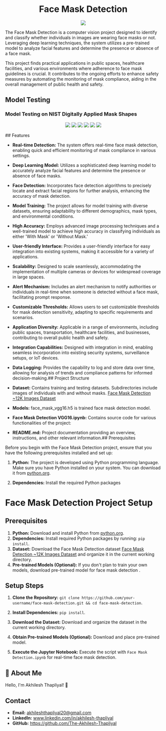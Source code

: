 
<h1 align="center">Face Mask Detection</h1>

<p align="center">
<img src
="http://drive.google.com/uc?export=view&id=1ZVlmUUfuWfD_6AwCcterhr_oSed2nIcR">
</p>

The Face Mask Detection is a computer vision project designed to identify and classify whether individuals in images are wearing face masks or not. Leveraging deep learning techniques, the system utilizes a pre-trained model to analyze facial features and determine the presence or absence of a face mask.

This project finds practical applications in public spaces, healthcare facilities, and various environments where adherence to face mask guidelines is crucial. It contributes to the ongoing efforts to enhance safety measures by automating the monitoring of mask compliance, aiding in the overall management of public health and safety.



## Model Testing
### Model Testing on NIST Digitally Applied Mask Shapes

<p align="center">    
<img src="http://drive.google.com/uc?export=view&id=1ZjLr4IbuOx2_NXyROkoliLgXn9IOL0x_">

<img src="http://drive.google.com/uc?export=view&id=1wHdSaTa_6adTWyjJAYQQJo0IXGELYYhI">

<img src="http://drive.google.com/uc?export=view&id=1e-GQmTJK1aC_ySLCcATd7t7nx0SqT6VJ">

<img src="http://drive.google.com/uc?export=view&id=1sDj9w09UvKW5GMSp6nwrj9K8VOH_NrYg">


<img src="http://drive.google.com/uc?export=view&id=1EXHcu3q_fe0fi-5QwMRmY61Ao0oifPWc">


<img src="http://drive.google.com/uc?export=view&id=1c5VZ1XN5kTqY_xvjrwXpWsgCvyawVktC">
</p>
## Features

- **Real-time Detection:** The system offers real-time face mask detection, enabling quick and efficient monitoring of mask compliance in various settings.

- **Deep Learning Model:** Utilizes a sophisticated deep learning model to accurately analyze facial features and determine the presence or absence of face masks.

- **Face Detection:** Incorporates face detection algorithms to precisely locate and extract facial regions for further analysis, enhancing the accuracy of mask detection.

- **Model Training:** The project allows for model training with diverse datasets, ensuring adaptability to different demographics, mask types, and environmental conditions.

- **High Accuracy:** Employs advanced image processing techniques and a well-trained model to achieve high accuracy in classifying individuals as either 'With Mask' or 'Without Mask.'

- **User-friendly Interface:** Provides a user-friendly interface for easy integration into existing systems, making it accessible for a variety of applications.

- **Scalability:** Designed to scale seamlessly, accommodating the implementation of multiple cameras or devices for widespread coverage in large spaces.

- **Alert Mechanism:** Includes an alert mechanism to notify authorities or individuals in real-time when someone is detected without a face mask, facilitating prompt response.

- **Customizable Thresholds:** Allows users to set customizable thresholds for mask detection sensitivity, adapting to specific requirements and scenarios.

- **Application Diversity:** Applicable in a range of environments, including public spaces, transportation, healthcare facilities, and businesses, contributing to overall public health and safety.

- **Integration Capabilities:** Designed with integration in mind, enabling seamless incorporation into existing security systems, surveillance setups, or IoT devices.

- **Data Logging:** Provides the capability to log and store data over time, allowing for analysis of trends and compliance patterns for informed decision-making.## Project Structure


- **Dataset:** Contains training and testing datasets. Subdirectories include images of individuals with and without masks. [Face Mask Detection ~12K Images Dataset](https://www.kaggle.com/datasets/ashishjangra27/face-mask-12k-images-dataset)

- **Models:** face_mask_vgg16.h5 is trained face mask detection model.

- **Face Mask Detection VGG16.ipynb:** Contains source code for various functionalities of the project:

- **README.md:** Project documentation providing an overview, instructions, and other relevant information.## Prerequisites

Before you begin with the Face Mask Detection project, ensure that you have the following prerequisites installed and set up:

1. **Python:** The project is developed using Python programming language. Make sure you have Python installed on your system. You can download it from [python.org](https://www.python.org/downloads/).

2. **Dependencies:** Install the required Python packages
# Face Mask Detection Project Setup

## Prerequisites

1. **Python:** Download and install Python from [python.org](https://www.python.org/downloads/).
2. **Dependencies:** Install required Python packages by running: `pip install`.
3. **Dataset:** Download the Face Mask Detection dataset [Face Mask Detection ~12K Images Dataset](https://www.kaggle.com/datasets/ashishjangra27/face-mask-12k-images-dataset) and organize it in the current working directory.
4. **Pre-trained Models (Optional):** If you don't plan to train your own models, download pre-trained model for face mask detection .

## Setup Steps

1. **Clone the Repository:** `git clone https://github.com/your-username/face-mask-detection.git && cd face-mask-detection`.

2. **Install Dependencies:** `pip install`.

3. **Download the Dataset:** Download and organize the dataset in the current working directory.

4. **Obtain Pre-trained Models (Optional):** Download and place pre-trained model.

5. **Execute the Jupyter Notebook:** Execute the script with `Face Mask Detection.ipynb` for real-time face mask detection.



   
## 🚀 About Me
Hello, I'm Akhilesh Thapliyal! 👋

## Contact

- **Email:** akhileshthapliyal20@gmail.com
- **LinkedIn:** www.linkedin.com/in/akhilesh-thapliyal
- **GitHub:** https://github.com/The-Akhilesh-Thapliyal
